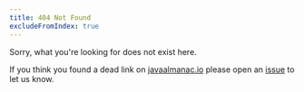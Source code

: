 ```yaml
---
title: 404 Not Found
excludeFromIndex: true
---
```


Sorry, what you're looking for does not exist here.

If you think you found a dead link on [javaalmanac.io](https://javaalmanac.io/)
please open an [issue](https://github.com/marchof/java-almanac/issues) to let us know.